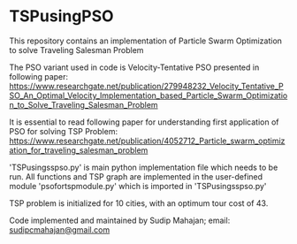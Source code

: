 # TSPusingPSO
This repository contains an implementation of Particle Swarm Optimization to solve Traveling Salesman Problem

The PSO variant used in code is Velocity-Tentative PSO presented in following paper:
https://www.researchgate.net/publication/279948232_Velocity_Tentative_PSO_An_Optimal_Velocity_Implementation_based_Particle_Swarm_Optimization_to_Solve_Traveling_Salesman_Problem

It is essential to read following paper for understanding first application of PSO for solving TSP Problem:
https://www.researchgate.net/publication/4052712_Particle_swarm_optimization_for_traveling_salesman_problem

'TSPusingsspso.py' is main python implementation file which needs to be run.
All functions and TSP graph are implemented in the user-defined module
'psofortspmodule.py' which is imported in 'TSPusingsspso.py'

TSP problem is initialized for 10 cities, with an optimum tour cost of 43.

Code implemented and maintained by Sudip Mahajan; email: sudipcmahajan@gmail.com
